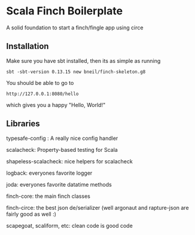 # Scala Finch Boilerplate

A solid foundation to start a finch/fingle app using circe

## Installation

Make sure you have sbt installed, then its as simple as running

`sbt -sbt-version 0.13.15 new bneil/finch-skeleton.g8`

You should be able to go to

`http://127.0.0.1:8080/hello`

which gives you a happy "Hello, World!"

## Libraries

typesafe-config : A really nice config handler

scalacheck: Property-based testing for Scala

shapeless-scalacheck: nice helpers for scalacheck

logback: everyones favorite logger

joda: everyones favorite datatime methods

finch-core: the main finch classes

finch-circe: the best json de/serializer (well argonaut and rapture-json are fairly good as well :)

scapegoat, scaliform, etc: clean code is good code
